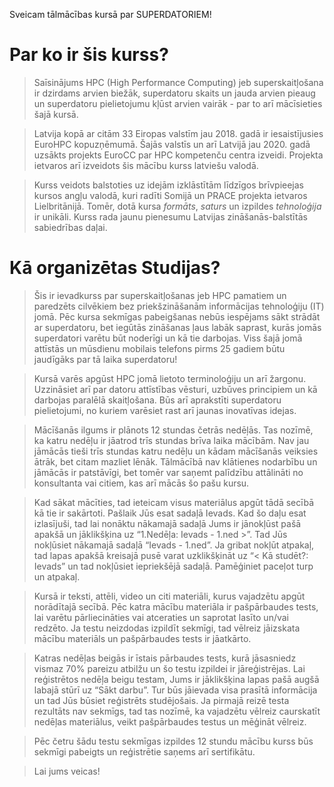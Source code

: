 Sveicam tālmācības kursā par SUPERDATORIEM!

# Par ko ir šis kurss?


> Saīsinājums HPC (High Performance Computing) jeb superskaitļošana  ir dzirdams arvien biežāk, superdatoru skaits un jauda arvien pieaug un superdatoru pielietojumu kļūst arvien vairāk - par to arī mācīsieties šajā kursā. 

> Latvija kopā ar citām 33 Eiropas valstīm jau 2018. gadā ir iesaistījusies EuroHPC kopuzņēmumā. Šajās valstīs un arī Latvijā jau 2020. gadā uzsākts projekts EuroCC par HPC kompetenču centra izveidi. Projekta ietvaros arī izveidots šis mācību kurss latviešu valodā. 

> Kurss veidots balstoties uz idejām izklāstītām līdzīgos brīvpieejas kursos angļu valodā, kuri radīti Somijā  un PRACE projekta ietvaros Lielbritānijā. Tomēr, dotā kursa _formāts_, _saturs_ un izpildes _tehnoloģija_ ir unikāli. Kurss rada jaunu pienesumu Latvijas zināšanās-balstītās sabiedrības daļai.   

# Kā organizētas Studijas? 

> Šis ir ievadkurss par superskaitļošanas jeb HPC pamatiem un paredzēts cilvēkiem bez priekšzināšanām informācijas tehnoloģiju (IT) jomā. Pēc kursa sekmīgas pabeigšanas nebūs iespējams sākt strādāt ar superdatoru, bet iegūtās zināšanas ļaus labāk saprast, kurās jomās superdatori varētu būt noderīgi un kā tie darbojas. Viss šajā jomā attīstās un mūsdienu mobilais telefons pirms 25 gadiem būtu jaudīgāks par tā laika superdatoru!

> Kursā varēs apgūst HPC jomā lietoto terminoloģiju un arī žargonu. Uzzināsiet arī par datoru attīstības vēsturi, uzbūves principiem un kā darbojas paralēlā skaitļošana.  Būs arī aprakstīti superdatoru pielietojumi, no kuriem varēsiet rast arī jaunas inovatīvas idejas. 

> Mācīšanās ilgums ir plānots 12 stundas četrās nedēļās. Tas nozīmē, ka katru nedēļu ir jāatrod trīs stundas brīva laika mācībām. Nav jau jāmācās tieši trīs stundas katru nedēļu un kādam mācīšanās veiksies ātrāk, bet citam mazliet lēnāk. Tālmācībā nav klātienes nodarbību un jāmācās ir patstāvīgi, bet tomēr var saņemt palīdzību attālināti no konsultanta vai citiem, kas arī mācās šo pašu kursu.

> Kad sākat mācīties, tad ieteicam visus materiālus apgūt tādā secībā kā tie ir sakārtoti. Pašlaik Jūs esat sadaļā Ievads. Kad šo daļu esat izlasījuši, tad lai nonāktu nākamajā sadaļā Jums ir jānokļūst pašā apakšā un jāklikšķina uz “1.Nedēļa: Ievads - 1.ned >”.  Tad Jūs nokļūsiet nākamajā sadaļā “Ievads - 1.ned”.  Ja gribat nokļūt atpakaļ, tad lapas apakšā kreisajā pusē varat uzklikšķināt uz “< Kā studēt?: Ievads” un tad nokļūsiet iepriekšējā sadaļā. Pamēģiniet paceļot turp un atpakaļ.

> Kursā ir teksti, attēli, video un citi materiāli, kurus vajadzētu apgūt norādītajā secībā. Pēc katra mācību materiāla ir pašpārbaudes tests, lai varētu pārliecināties vai atceraties un saprotat lasīto un/vai redzēto. Ja testu neizdodas izpildīt sekmīgi, tad vēlreiz jāizskata mācību materiāls un pašpārbaudes tests ir jāatkārto. 

> Katras nedēļas beigās ir īstais pārbaudes tests, kurā jāsasniedz vismaz 70% pareizu atbilžu un šo testu izpildei ir jāreģistrējas. Lai reģistrētos nedēļa beigu testam, Jums ir jāklikšķina lapas pašā augšā labajā stūrī uz “Sākt darbu”. Tur būs jāievada visa prasītā informācija un tad Jūs būsiet reģistrēts studējošais. Ja pirmajā reizē testa rezultāts nav sekmīgs, tad tas nozīmē, ka vajadzētu vēlreiz caurskatīt nedēļas materiālus, veikt pašpārbaudes testus un mēģināt vēlreiz. 

> Pēc četru šādu testu sekmīgas izpildes 12 stundu mācību kurss būs sekmīgi pabeigts un reģistrētie saņems arī sertifikātu.

> Lai jums veicas!
